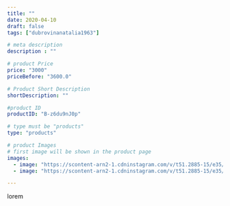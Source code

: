 ```yaml
---
title: ""
date: 2020-04-10
draft: false
tags: ["dubrovinanatalia1963"]

# meta description
description : ""

# product Price
price: "3000"
priceBefore: "3600.0"

# Product Short Description
shortDescription: ""

#product ID
productID: "B-z6du9nJ0p"

# type must be "products"
type: "products"

# product Images
# first image will be shown in the product page
images:
  - image: "https://scontent-arn2-1.cdninstagram.com/v/t51.2885-15/e35/92366120_157364232247199_5259685393960910842_n.jpg?se=7&tp=1&_nc_ht=scontent-arn2-1.cdninstagram.com&_nc_cat=111&_nc_ohc=FYIDIY9WbpEAX9zdQ7Z&ccb=7-4&oh=86c5b853febccd67b988d85d1ce918da&oe=6083322B&ig_cache_key=MjI4NDQyNjU2MzU5NjA4MjE1OQ%3D%3D.2-ccb7-4"
  - image: "https://scontent-arn2-1.cdninstagram.com/v/t51.2885-15/e35/92307972_157455425769085_5211146282773562460_n.jpg?se=7&tp=1&_nc_ht=scontent-arn2-1.cdninstagram.com&_nc_cat=101&_nc_ohc=rNr6jOpvZR8AX8GF8WX&ccb=7-4&oh=65a68f58e18676b86fbb25652101347b&oe=60828DB6&ig_cache_key=MjI4NDQyNjU2MzYxMjk5NTAzNA%3D%3D.2-ccb7-4"

---
```

lorem
